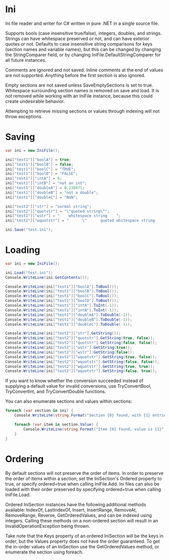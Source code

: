 # Ini
Ini file reader and writer for C# written in pure .NET in a single source file.

Supports bools (case insensitive true/false), integers, doubles, and strings. Strings can have whitespace preserved or not, and can have exterior quotes or not. Defaults to case insensitive string comparisons for keys (section names and variable names), but this can be changed by changing the StringComparer field, or by changing IniFile.DefaultStringComparer for all future instances.

Comments are ignored and not saved. Inline comments at the end of values are not supported. Anything before the first section is also ignored.

Empty sections are not saved unless SaveEmptySections is set to true. Whitespace surrounding section names is removed on save and load. It is not removed while working with an IniFile instance, because this could create undesirable behavior.

Attempting to retrieve missing sections or values through indexing will not throw exceptions.

# Saving
```csharp
var ini = new IniFile();

ini["test1"]["boolA"] = true;
ini["test1"]["boolB"] = false;
ini["test1"]["boolC"] = "TRUE";
ini["test1"]["boolD"] = "FALSE";
ini["test1"]["intA"] = 8;
ini["test1"]["intB"] = "not an int";
ini["test1"]["doubleA"] = 0.238471;
ini["test1"]["doubleB"] = "not a double";
ini["test1"]["doubleC"] = "NaN";

ini["test2"]["str"] = "normal string";
ini["test2"]["quotstr"] = "\"quoted string\"";
ini["test2"]["wstr"] = "    whitespace string    ";
ini["test2"]["wquotstr"] = "      \"      quoted whitespace string     \"     ";

ini.Save("test.ini");
```

# Loading
```csharp
var ini = new IniFile();

ini.Load("test.ini");
Console.WriteLine(ini.GetContents());

Console.WriteLine(ini["test1"]["boolA"].ToBool());
Console.WriteLine(ini["test1"]["boolB"].ToBool());
Console.WriteLine(ini["test1"]["boolC"].ToBool());
Console.WriteLine(ini["test1"]["boolD"].ToBool());
Console.WriteLine(ini["test1"]["intA"].ToInt(-1));
Console.WriteLine(ini["test1"]["intB"].ToInt(-1));
Console.WriteLine(ini["test1"]["doubleA"].ToDouble(-1));
Console.WriteLine(ini["test1"]["doubleB"].ToDouble(-1));
Console.WriteLine(ini["test1"]["doubleC"].ToDouble(-1));

Console.WriteLine(ini["test2"]["str"].GetString());
Console.WriteLine(ini["test2"]["quotstr"].GetString(true, false));
Console.WriteLine(ini["test2"]["quotstr"].GetString(false, false));
Console.WriteLine(ini["test2"]["wstr"].GetString(true));
Console.WriteLine(ini["test2"]["wstr"].GetString(false));
Console.WriteLine(ini["test2"]["wquotstr"].GetString(true, false));
Console.WriteLine(ini["test2"]["wquotstr"].GetString(false, false));
Console.WriteLine(ini["test2"]["wquotstr"].GetString(true, true));
Console.WriteLine(ini["test2"]["wquotstr"].GetString(false, true));
```

If you want to know whether the conversion succeeded instead of supplying a default value for invalid conversions, use TryConvertBool, TryConvertInt, and TryConvertDouble functions.

You can also enumerate sections and values within sections:

```csharp
foreach (var section in ini) {
    Console.WriteLine(string.Format("Section {0} found, with {1} entries", section.Key, section.Value.Count));

    foreach (var item in section.Value) {
        Console.WriteLine(string.Format("Item {0} found, value is {1}", item.Key, item.Value));
    }
}
```

# Ordering

By default sections will not preserve the order of items. In order to preserve the order of items within a section, set the IniSection's Ordered property to true, or specify ordered=true when calling IniFile.Add. Ini files can also be loaded with their order preserved by specifying ordered=true when calling IniFile.Load.

Ordered IniSection instances have the following additional methods available: IndexOf, LastIndexOf, Insert, InsertRange, RemoveAt, RemoveRange, Reverse, GetOrderedValues, and can be indexed using integers. Calling these methods on a non-ordered section will result in an InvalidOperationException being thrown.

Take note that the Keys property of an ordered IniSection will be the keys in order, but the Values property does not have the order guaranteed. To get the in-order values of an IniSection use the GetOrderedValues method, or enumerate the section using foreach.

